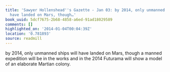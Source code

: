 ```yaml
---
title: 'Sawyer Hollenshead''s Gazette - Jan 03: by 2014, only unmanned ships will
  have landed on Mars, though…'
book_uuid: 5dcf7675-2b68-4858-a6ed-91ad18029589
comments: []
highlighted_on: '2014-01-04T00:04:39Z'
location: '0.781893'
source: readmill
---
```


by 2014, only unmanned ships will have landed on Mars, though a manned expedition will be in the works and in the 2014 Futurama will show a model of an elaborate Martian colony.